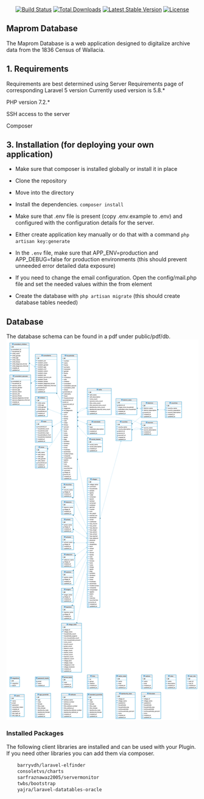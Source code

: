 <p align="center">
<a href="https://travis-ci.org/laravel/framework"><img src="https://travis-ci.org/laravel/framework.svg" alt="Build Status"></a>
<a href="https://packagist.org/packages/laravel/framework"><img src="https://poser.pugx.org/laravel/framework/d/total.svg" alt="Total Downloads"></a>
<a href="https://packagist.org/packages/laravel/framework"><img src="https://poser.pugx.org/laravel/framework/v/stable.svg" alt="Latest Stable Version"></a>
<a href="https://packagist.org/packages/laravel/framework"><img src="https://poser.pugx.org/laravel/framework/license.svg" alt="License"></a>
</p>

## Maprom Database

The Maprom Database is a web application designed to digitalize archive data from the 1836 Census of Wallacia. 

## 1. Requirements
Requirements are best determined using Server Requirements page of corresponding Laravel 5 version
Currently used version is 5.8.*

PHP version 7.2.*

SSH access to the server

Composer

## 3. Installation (for deploying your own application)

* Make sure that composer is installed globally or install it in place

* Clone the repository

* Move into the directory

* Install the dependencies. `composer install`

* Make sure that .env file is present (copy .env.example to .env) and configured with the configuration details for the server.

* Either create application key manually or do that with a command `php artisan key:generate`

* In the `.env` file, make sure that APP_ENV=production and APP_DEBUG=false for production environments (this should prevent unneeded error detailed data exposure)

* If you need to change the email configuration. Open the config/mail.php file and set the needed values within the from element

* Create the database with `php artisan migrate` (this should create database tables needed)

## Database

The database schema can be found in a pdf under public/pdf/db.
![Database](./public/images/database.png)

### Installed Packages
The following client libraries are installed and can be used with your Plugin. If you need other libraries you can add them via composer.

        barryvdh/laravel-elfinder
        consoletvs/charts
        sarfraznawaz2005/servermonitor
        twbs/bootstrap
        yajra/laravel-datatables-oracle
        
